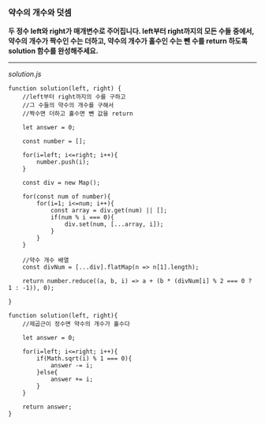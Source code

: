 ### 약수의 개수와 덧셈

**두 정수 left와 right가 매개변수로 주어집니다. left부터 right까지의 모든 수들 중에서, 약수의 개수가 짝수인 수는 더하고, 약수의 개수가 홀수인 수는 뺀 수를 return 하도록 solution 함수를 완성해주세요.**

---

_solution.js_

```
function solution(left, right) {
    //left부터 right까지의 수를 구하고
    //그 수들의 약수의 개수를 구해서
    //짝수면 더하고 홀수면 뺀 값을 return

    let answer = 0;

    const number = [];

    for(i=left; i<=right; i++){
        number.push(i);
    }

    const div = new Map();

    for(const num of number){
        for(i=1; i<=num; i++){
            const array = div.get(num) || [];
            if(num % i === 0){
                div.set(num, [...array, i]);
            }
        }
    }

    //약수 개수 배열
    const divNum = [...div].flatMap(n => n[1].length);

    return number.reduce((a, b, i) => a + (b * (divNum[i] % 2 === 0 ? 1 : -1)), 0);

}

function solution(left, right){
    //제곱근이 정수면 약수의 개수가 홀수다

    let answer = 0;

    for(i=left; i<=right; i++){
        if(Math.sqrt(i) % 1 === 0){
            answer -= i;
        }else{
            answer += i;
        }
    }

    return answer;
}
```
